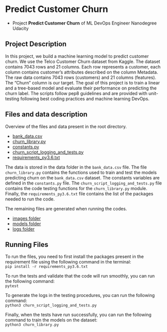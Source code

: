 # Predict Customer Churn

- Project **Predict Customer Churn** of ML DevOps Engineer Nanodegree Udacity

## Project Description
In this project, we build a machine learning model to predict customer churn. 
We use the Telco Customer Churn dataset from Kaggle. 
The dataset contains 7043 rows and 21 columns. 
Each row represents a customer, each column contains customer’s attributes described 
on the column Metadata. The raw data contains 7043 rows (customers) and 21 columns (features). 
The “Churn” column is our target. The goal of this project is to train a linear and a tree-based model and evaluate their performance on predicting the churn label.
The scripts follow pep8 guidelines and are provided with unit-testing following best coding practices and machine learning DevOps.

## Files and data description
Overview of the files and data present in the root directory. 
- [bank_data.csv](https://github.com/Lamiaka/ChurnPrediction-MLDevops/blob/master/data/bank_data.csv)
- [churn_library.py](https://github.com/Lamiaka/ChurnPrediction-MLDevops/blob/master/churn_library.py) 
- [constants.py](https://github.com/Lamiakas/ChurnPrediction-MLDevops/blob/master/constants.py)
- [churn_script_logging_and_tests.py](https://github.com/Lamiaka/ChurnPrediction-MLDevops/blob/master/churn_script_logging_and_tests.py)
- [requirements_py3.6.txt](https://github.com/Lamiaka/ChurnPrediction-MLDevops/blob/master/requirements_py3.6.txt)

The data is stored in the data folder in the `bank_data.csv` file.
The file `churn_library.py` contains the functions used to train and test the models predicting churn on the `bank_data.csv` dataset.
The constants variables are defined in the `constants.py` file.
The `churn_script_logging_and_tests.py` file contains the code testing functions for the `churn_library.py` module.
Finally, the `requirements_py3.6.txt` file contains the list of the packages needed to run the code.

The remaining files are generated when running the codes.
- [images folder](https://github.com/Lamiaka/ChurnPrediction-MLDevops/tree/master/images)
- [models folder](https://github.com/Lamiaka/ChurnPrediction-MLDevops/tree/master/models)
- [logs folder](https://github.com/Lamiaka/ChurnPrediction-MLDevops/tree/master/logs)

## Running Files
To run the files, you need to first install the packages present in the requirement file using the following command in the terminal:  
`pip install -r requirements_py3.6.txt`

To run the tests and validate that the code will run smoothly, you can run the following command:  
`pytest`

To generate the logs in the testing procedures, you can run the following command:  
`python3 churn_script_logging_and_tests.py`

Finally, when the tests have run successfully, you can run the following command to train the models on the dataset:  
`python3 churn_library.py`





